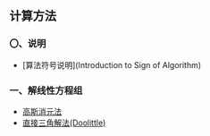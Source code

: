 ## 计算方法

### 〇、说明
 * [算法符号说明](Introduction to Sign of Algorithm)

### 一、解线性方程组

 * [高斯消元法](Gaussian)
 * [直接三角解法(Doolittle)](Doolittle)
